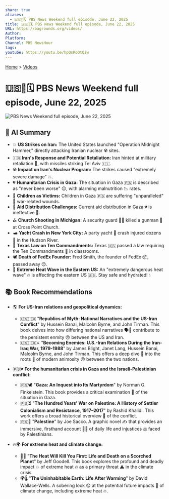 ```yaml
---
share: true
aliases:
  - 🇺🇸📰🗓️ PBS News Weekend full episode, June 22, 2025
title: 🇺🇸📰🗓️ PBS News Weekend full episode, June 22, 2025
URL: https://bagrounds.org/videos/
Author: 
Platform: 
Channel: PBS NewsHour
tags: 
youtube: https://youtu.be/hpQsRoQtQiw
---
```

[Home](../index.md) > [Videos](./index.md)  
# 🇺🇸📰🗓️ PBS News Weekend full episode, June 22, 2025  
![PBS News Weekend full episode, June 22, 2025](https://youtu.be/hpQsRoQtQiw)  
  
## 🤖 AI Summary  
* 💥 **US Strikes on Iran:** The United States launched "Operation Midnight Hammer," directly attacking Iranian nuclear ☢️ sites.  
* 🇮🇷 **Iran's Response and Potential Retaliation:** Iran hinted at military retaliation 🚀, with missiles striking Tel Aviv 🇮🇱.  
* ☢️ **Impact on Iran's Nuclear Program:** The strikes caused "extremely severe damage" 💥.  
* 💔 **Humanitarian Crisis in Gaza:** The situation in Gaza 🇵🇸 is described as "never been worse" 😔, with alarming malnutrition 📉 rates.  
* 👶 **Children as Victims:** Children in Gaza 🇵🇸 are suffering "unparalleled" 🤕 war-related wounds.  
* 🚚 **Aid Distribution Challenges:** Current aid distribution in Gaza 💔 is ineffective 🚫.  
* ⛪ **Church Shooting in Michigan:** A security guard 👮‍♂️ killed a gunman 🔫 at Cross Point Church.  
* 🛥️ **Yacht Crash in New York City:** A party yacht 🚢 crash injured dozens 🤕 in the Hudson River.  
* 📜 **Texas Law on Ten Commandments:** Texas 🇺🇸 passed a law requiring the Ten Commandments 📜 in classrooms.  
* 🕊️ **Death of FedEx Founder:** Fred Smith, the founder of FedEx 📦, passed away 😔.  
* 🥵 **Extreme Heat Wave in the Eastern US:** An "extremely dangerous heat wave" 🔥 is affecting the eastern US 🇺🇸. Stay safe and hydrated! 💧  
  
## 📚 Book Recommendations  
* 🌎 **For US-Iran relations and geopolitical dynamics:**  
    * 🇺🇸🇮🇷 "**Republics of Myth: National Narratives and the US-Iran Conflict**" by Hussein Banai, Malcolm Byrne, and John Tirman. This book delves into how differing national narratives 🗣️📰 contribute to the persistent enmity 😠 between the US and Iran.  
    * 🇺🇸🇮🇷⚔️ "**Becoming Enemies: U.S.-Iran Relations During the Iran-Iraq War, 1979-1988**" by James Blight, Janet Lang, Hussein Banai, Malcolm Byrne, and John Tirman. This offers a deep dive 🤿 into the roots 🌳 of modern animosity 😠 between the two nations.  
  
* 🇵🇸💔 **For the humanitarian crisis in Gaza and the Israeli-Palestinian conflict:**  
    * 🇵🇸🕊️ "**Gaza: An Inquest into Its Martyrdom**" by Norman G. Finkelstein. This book provides a critical examination 🧐 of the situation in Gaza.  
    * 🇵🇸⏳ "**The Hundred Years' War on Palestine: A History of Settler Colonialism and Resistance, 1917–2017**" by Rashid Khalidi. This work offers a broad historical overview 📜 of the conflict.  
    * 🇵🇸🎨 "**Palestine**" by Joe Sacco. A graphic novel ✍️ that provides an immersive, firsthand account 🚶‍♀️ of daily life and injustices ⚖️ faced by Palestinians.  
  
* 🔥🌍 **For extreme heat and climate change:**  
    * 🥵💀 "**The Heat Will Kill You First: Life and Death on a Scorched Planet**" by Jeff Goodell. This book explores the profound and deadly impact 💥 of extreme heat 🔥 as a primary threat ⚠️ in the climate crisis.  
    * 🌍🌡️ "**The Uninhabitable Earth: Life After Warming**" by David Wallace-Wells. A sobering look 😟 at the potential future impacts 🔮 of climate change, including extreme heat 🔥.